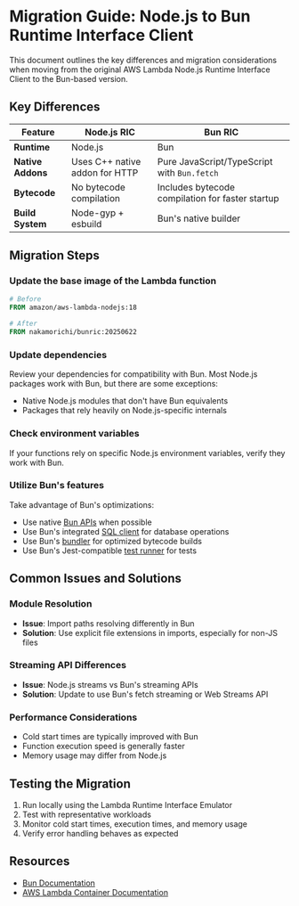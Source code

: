 # Migration Guide: Node.js to Bun Runtime Interface Client

This document outlines the key differences and migration considerations when moving from the original AWS Lambda Node.js Runtime Interface Client to the Bun-based version.

## Key Differences

| Feature | Node.js RIC | Bun RIC |
|---------|------------|---------|
| **Runtime** | Node.js | Bun |
| **Native Addons** | Uses C++ native addon for HTTP | Pure JavaScript/TypeScript with `Bun.fetch` |
| **Bytecode** | No bytecode compilation | Includes bytecode compilation for faster startup |
| **Build System** | Node-gyp + esbuild | Bun's native builder |

## Migration Steps

### Update the base image of the Lambda function

```dockerfile
# Before
FROM amazon/aws-lambda-nodejs:18

# After
FROM nakamorichi/bunric:20250622
```

### Update dependencies

Review your dependencies for compatibility with Bun. Most Node.js packages work with Bun, but there are some exceptions:

- Native Node.js modules that don't have Bun equivalents
- Packages that rely heavily on Node.js-specific internals

### Check environment variables

If your functions rely on specific Node.js environment variables, verify they work with Bun.

### Utilize Bun's features

Take advantage of Bun's optimizations:

- Use native [Bun APIs](https://bun.sh/docs/runtime/bun-apis) when possible
- Use Bun's integrated [SQL client](https://bun.sh/docs/api/sql) for database operations
- Use Bun's [bundler](https://bun.sh/docs/bundler) for optimized bytecode builds
- Use Bun's Jest-compatible [test runner](https://bun.sh/docs/cli/test) for tests

## Common Issues and Solutions

### Module Resolution

- **Issue**: Import paths resolving differently in Bun
- **Solution**: Use explicit file extensions in imports, especially for non-JS files

### Streaming API Differences

- **Issue**: Node.js streams vs Bun's streaming APIs
- **Solution**: Update to use Bun's fetch streaming or Web Streams API

### Performance Considerations

- Cold start times are typically improved with Bun
- Function execution speed is generally faster
- Memory usage may differ from Node.js

## Testing the Migration

1. Run locally using the Lambda Runtime Interface Emulator
2. Test with representative workloads
3. Monitor cold start times, execution times, and memory usage
4. Verify error handling behaves as expected

## Resources

- [Bun Documentation](https://bun.sh/docs)
- [AWS Lambda Container Documentation](https://docs.aws.amazon.com/lambda/latest/dg/lambda-images.html)
